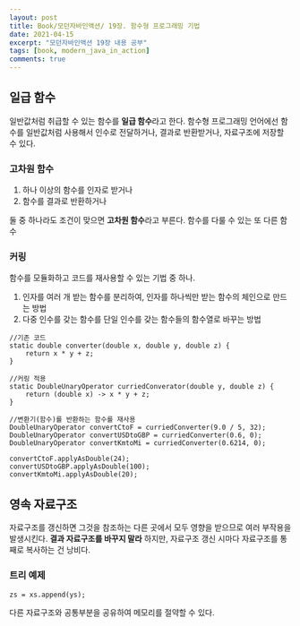 ```yaml
---
layout: post
title: Book/모던자바인액션/ 19장. 함수형 프로그래밍 기법
date: 2021-04-15
excerpt: "모던자바인액션 19장 내용 공부"
tags: [book, modern_java_in_action]
comments: true
---
```

## 일급 함수
일반값처럼 취급할 수 있는 함수를 **일급 함수**라고 한다. 함수형 프로그래밍 언어에선 함수를 일반값처럼
사용해서 인수로 전달하거나, 결과로 반환받거나, 자료구조에 저장할 수 있다.

### 고차원 함수
1. 하나 이상의 함수를 인자로 받거나
2. 함수를 결과로 반환하거나

둘 중 하나라도 조건이 맞으면 **고차원 함수**라고 부른다. 함수를 다룰 수 있는 또 다른 함수

### 커링
함수를 모듈화하고 코드를 재사용할 수 있는 기법 중 하나.
1. 인자를 여러 개 받는 함수를 분리하여, 인자를 하나씩만 받는 함수의 체인으로 만드는 방법
2. 다중 인수를 갖는 함수를 단일 인수를 갖는 함수들의 함수열로 바꾸는 방법

```
//기존 코드
static double converter(double x, double y, double z) {
    return x * y + z;
}

//커링 적용
static DoubleUnaryOperator curriedConverator(double y, double z) {
    return (double x) -> x * y + z;
}

//변환기(함수)를 반환하는 함수를 재사용
DoubleUnaryOperator convertCtoF = curriedConverter(9.0 / 5, 32);
DoubleUnaryOperator convertUSDtoGBP = curriedConverter(0.6, 0);
DoubleUnaryOperator convertKmtoMi = curriedConverter(0.6214, 0);

convertCtoF.applyAsDouble(24);
convertUSDtoGBP.applyAsDouble(100);
convertKmtoMi.applyAsDouble(20);
```

## 영속 자료구조
자료구조를 갱신하면 그것을 참조하는 다른 곳에서 모두 영향을 받으므로 여러 부작용을 발생시킨다.
**결과 자료구조를 바꾸지 말라** 하지만, 자료구조 갱신 시마다 자료구조를 통째로 복사하는 건 낭비다.

### 트리 예제
```
zs = xs.append(ys);
```
다른 자료구조와 공통부분을 공유하여 메모리를 절약할 수 있다.
